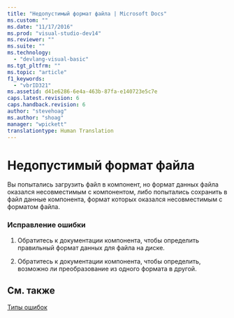 ```yaml
---
title: "Недопустимый формат файла | Microsoft Docs"
ms.custom: ""
ms.date: "11/17/2016"
ms.prod: "visual-studio-dev14"
ms.reviewer: ""
ms.suite: ""
ms.technology: 
  - "devlang-visual-basic"
ms.tgt_pltfrm: ""
ms.topic: "article"
f1_keywords: 
  - "vbrID321"
ms.assetid: d41e6286-6e4a-463b-87fa-e140723e5c7e
caps.latest.revision: 6
caps.handback.revision: 6
author: "stevehoag"
ms.author: "shoag"
manager: "wpickett"
translationtype: Human Translation
---
```

# Недопустимый формат файла
Вы попытались загрузить файл в компонент, но формат данных файла оказался несовместимым с компонентом, либо попытались сохранить в файл данные компонента, формат которых оказался несовместимым с форматом файла.  
  
### Исправление ошибки  
  
1.  Обратитесь к документации компонента, чтобы определить правильный формат данных для файла на диске.  
  
2.  Обратитесь к документации компонента, чтобы определить, возможно ли преобразование из одного формата в другой.  
  
## См. также  
 [Типы ошибок](../../visual-basic/programming-guide/language-features/error-types.md)